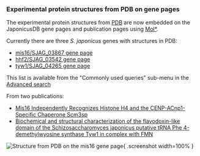 ### Experimental protein structures from PDB on gene pages
<!-- pombase_flags: frontpage -->
<!-- newsfeed_thumbnail: protein-structure.png -->

The experimental protein structures from
[PDB](https://www.ebi.ac.uk/pdbe/) are now embedded on the JaponicusDB
gene pages and publication pages using [Mol*](https://molstar.org/).

Currently there are three *S. japonicus* genes with structures in PDB:
  - [mis16/SJAG_03867 gene page](/gene/SJAG_03867)
  - [hhf2/SJAG_03542 gene page](/gene/SJAG_03542)
  - [tyw1/SJAG_04265 gene page](/gene/SJAG_04265)

This list is available from the "Commonly used queries" sub-menu in
the [Advanced search](/query)

From two publications:
  - [Mis16 Independently Recognizes Histone H4 and the CENP-ACnp1-Specific Chaperone Scm3sp](/reference/PMID:26343758)
  - [Biochemical and structural characterization of the flavodoxin-like domain of the Schizosaccharomyces japonicus putative tRNA Phe 4-demethylwyosine synthase Tyw1 in complex with FMN](/reference/PMID:35693892)

![Structure from PDB on the mis16 gene page](assets/newsfeed/japonicus-mis16-page-structure.png){ .screenshot  width=100% }

